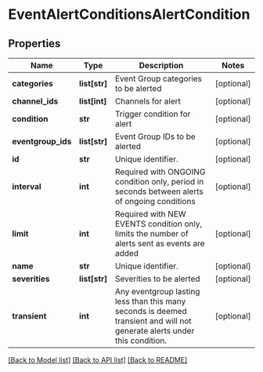 # EventAlertConditionsAlertCondition

## Properties
Name | Type | Description | Notes
------------ | ------------- | ------------- | -------------
**categories** | **list[str]** | Event Group categories to be alerted | [optional] 
**channel_ids** | **list[int]** | Channels for alert | [optional] 
**condition** | **str** | Trigger condition for alert | [optional] 
**eventgroup_ids** | **list[str]** | Event Group IDs to be alerted | [optional] 
**id** | **str** | Unique identifier. | [optional] 
**interval** | **int** | Required with ONGOING condition only, period in seconds between alerts of ongoing conditions | [optional] 
**limit** | **int** | Required with NEW EVENTS condition only, limits the number of alerts sent as events are added | [optional] 
**name** | **str** | Unique identifier. | [optional] 
**severities** | **list[str]** | Severities to be alerted | [optional] 
**transient** | **int** | Any eventgroup lasting less than this many seconds is deemed transient and will not generate alerts under this condition. | [optional] 

[[Back to Model list]](../README.md#documentation-for-models) [[Back to API list]](../README.md#documentation-for-api-endpoints) [[Back to README]](../README.md)


